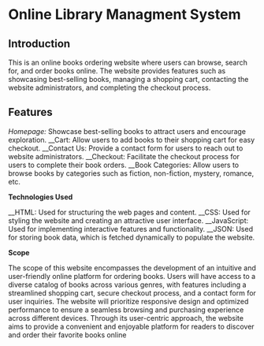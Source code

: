 # Online Library Managment System
## Introduction
This is an online books ordering website where users can browse, search for, and order books online. The website provides features such as showcasing best-selling books, managing a shopping cart, contacting the website administrators, and completing the checkout process.

## Features

<span style ="font:larger"><i>Homepage:</i></span> Showcase best-selling books to attract users and encourage exploration.
__Cart: Allow users to add books to their shopping cart for easy checkout.
__Contact Us: Provide a contact form for users to reach out to website administrators.
__Checkout: Facilitate the checkout process for users to complete their book orders.
__Book Categories: Allow users to browse books by categories such as fiction, non-fiction, mystery, romance, etc.

**Technologies Used**

__HTML: Used for structuring the web pages and content.
__CSS: Used for styling the website and creating an attractive user interface.
__JavaScript: Used for implementing interactive features and functionality.
__JSON: Used for storing book data, which is fetched dynamically to populate the website.

**Scope**

The scope of this website encompasses the development of an intuitive and user-friendly online platform for ordering books. Users will have access to a diverse catalog of books across various genres, with features including a streamlined shopping cart, secure checkout process, and a contact form for user inquiries. The website will prioritize responsive design and optimized performance to ensure a seamless browsing and purchasing experience across different devices. Through its user-centric approach, the website aims to provide a convenient and enjoyable platform for readers to discover and order their favorite books online
